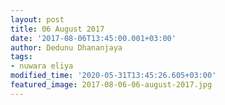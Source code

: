 ```yaml
---
layout: post
title: 06 August 2017
date: '2017-08-06T13:45:00.001+03:00'
author: Dedunu Dhananjaya
tags:
- nuwara eliya
modified_time: '2020-05-31T13:45:26.605+03:00'
featured_image: 2017-08-06-06-august-2017.jpg
---
```

